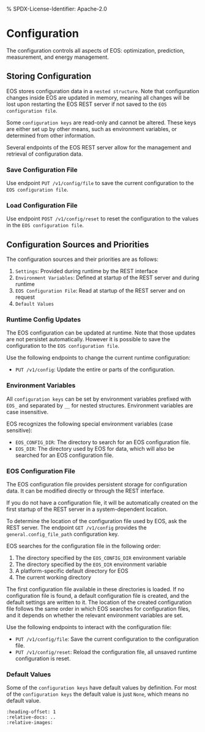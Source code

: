 % SPDX-License-Identifier: Apache-2.0

# Configuration

The configuration controls all aspects of EOS: optimization, prediction, measurement, and energy
management.

## Storing Configuration

EOS stores configuration data in a `nested structure`. Note that configuration changes inside EOS
are updated in memory, meaning all changes will be lost upon restarting the EOS REST server if not
saved to the `EOS configuration file`.

Some `configuration keys` are read-only and cannot be altered. These keys are either set up by other
means, such as environment variables, or determined from other information.

Several endpoints of the EOS REST server allow for the management and retrieval of configuration
data.

### Save Configuration File

Use endpoint `PUT /v1/config/file` to save the current configuration to the
`EOS configuration file`.

### Load Configuration File

Use endpoint `POST /v1/config/reset` to reset the configuration to the values in the
`EOS configuration file`.

## Configuration Sources and Priorities

The configuration sources and their priorities are as follows:

1. `Settings`: Provided during runtime by the REST interface
2. `Environment Variables`: Defined at startup of the REST server and during runtime
3. `EOS Configuration File`: Read at startup of the REST server and on request
4. `Default Values`

### Runtime Config Updates

The EOS configuration can be updated at runtime. Note that those updates are not persistet
automatically. However it is possible to save the configuration to the `EOS configuration file`.

Use the following endpoints to change the current runtime configuration:

- `PUT /v1/config`: Update the entire or parts of the configuration.

### Environment Variables

All `configuration keys` can be set by environment variables prefixed with `EOS_` and separated by
`__` for nested structures. Environment variables are case insensitive.

EOS recognizes the following special environment variables (case sensitive):

- `EOS_CONFIG_DIR`: The directory to search for an EOS configuration file.
- `EOS_DIR`: The directory used by EOS for data, which will also be searched for an EOS
             configuration file.

### EOS Configuration File

The EOS configuration file provides persistent storage for configuration data. It can be modified
directly or through the REST interface.

If you do not have a configuration file, it will be automatically created on the first startup of
the REST server in a system-dependent location.

To determine the location of the configuration file used by EOS, ask the REST server. The endpoint
`GET /v1/config` provides the `general.config_file_path` configuration key.

EOS searches for the configuration file in the following order:

1. The directory specified by the `EOS_CONFIG_DIR` environment variable
2. The directory specified by the `EOS_DIR` environment variable
3. A platform-specific default directory for EOS
4. The current working directory

The first configuration file available in these directories is loaded. If no configuration file is
found, a default configuration file is created, and the default settings are written to it. The
location of the created configuration file follows the same order in which EOS searches for
configuration files, and it depends on whether the relevant environment variables are set.

Use the following endpoints to interact with the configuration file:

- `PUT /v1/config/file`: Save the current configuration to the configuration file.
- `PUT /v1/config/reset`: Reload the configuration file, all unsaved runtime configuration is reset.

### Default Values

Some of the `configuration keys` have default values by definition. For most of the
`configuration keys` the default value is just `None`, which means no default value.

```{include} /_generated/config.md
:heading-offset: 1
:relative-docs: ..
:relative-images:
```
